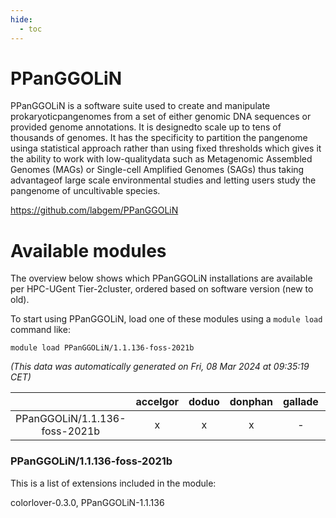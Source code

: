 ```yaml
---
hide:
  - toc
---
```


PPanGGOLiN
==========


PPanGGOLiN is a software suite used to create and manipulate prokaryoticpangenomes from a set of either genomic DNA sequences or provided genome annotations. It is designedto scale up to tens of thousands of genomes. It has the specificity to partition the pangenome usinga statistical approach rather than using fixed thresholds which gives it the ability to work with low-qualitydata such as Metagenomic Assembled Genomes (MAGs) or Single-cell Amplified Genomes (SAGs) thus taking advantageof large scale environmental studies and letting users study the pangenome of uncultivable species.

https://github.com/labgem/PPanGGOLiN
# Available modules


The overview below shows which PPanGGOLiN installations are available per HPC-UGent Tier-2cluster, ordered based on software version (new to old).

To start using PPanGGOLiN, load one of these modules using a `module load` command like:

```shell
module load PPanGGOLiN/1.1.136-foss-2021b
```

*(This data was automatically generated on Fri, 08 Mar 2024 at 09:35:19 CET)*  

| |accelgor|doduo|donphan|gallade|joltik|skitty|
| :---: | :---: | :---: | :---: | :---: | :---: | :---: |
|PPanGGOLiN/1.1.136-foss-2021b|x|x|x|-|x|x|


### PPanGGOLiN/1.1.136-foss-2021b

This is a list of extensions included in the module:

colorlover-0.3.0, PPanGGOLiN-1.1.136